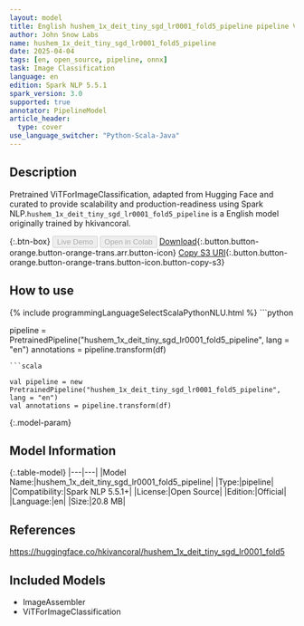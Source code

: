 ```yaml
---
layout: model
title: English hushem_1x_deit_tiny_sgd_lr0001_fold5_pipeline pipeline ViTForImageClassification from hkivancoral
author: John Snow Labs
name: hushem_1x_deit_tiny_sgd_lr0001_fold5_pipeline
date: 2025-04-04
tags: [en, open_source, pipeline, onnx]
task: Image Classification
language: en
edition: Spark NLP 5.5.1
spark_version: 3.0
supported: true
annotator: PipelineModel
article_header:
  type: cover
use_language_switcher: "Python-Scala-Java"
---
```


## Description

Pretrained ViTForImageClassification, adapted from Hugging Face and curated to provide scalability and production-readiness using Spark NLP.`hushem_1x_deit_tiny_sgd_lr0001_fold5_pipeline` is a English model originally trained by hkivancoral.

{:.btn-box}
<button class="button button-orange" disabled>Live Demo</button>
<button class="button button-orange" disabled>Open in Colab</button>
[Download](https://s3.amazonaws.com/auxdata.johnsnowlabs.com/public/models/hushem_1x_deit_tiny_sgd_lr0001_fold5_pipeline_en_5.5.1_3.0_1743810944224.zip){:.button.button-orange.button-orange-trans.arr.button-icon}
[Copy S3 URI](s3://auxdata.johnsnowlabs.com/public/models/hushem_1x_deit_tiny_sgd_lr0001_fold5_pipeline_en_5.5.1_3.0_1743810944224.zip){:.button.button-orange.button-orange-trans.button-icon.button-copy-s3}

## How to use



<div class="tabs-box" markdown="1">
{% include programmingLanguageSelectScalaPythonNLU.html %}
```python

pipeline = PretrainedPipeline("hushem_1x_deit_tiny_sgd_lr0001_fold5_pipeline", lang = "en")
annotations =  pipeline.transform(df)   

```
```scala

val pipeline = new PretrainedPipeline("hushem_1x_deit_tiny_sgd_lr0001_fold5_pipeline", lang = "en")
val annotations = pipeline.transform(df)

```
</div>

{:.model-param}
## Model Information

{:.table-model}
|---|---|
|Model Name:|hushem_1x_deit_tiny_sgd_lr0001_fold5_pipeline|
|Type:|pipeline|
|Compatibility:|Spark NLP 5.5.1+|
|License:|Open Source|
|Edition:|Official|
|Language:|en|
|Size:|20.8 MB|

## References

https://huggingface.co/hkivancoral/hushem_1x_deit_tiny_sgd_lr0001_fold5

## Included Models

- ImageAssembler
- ViTForImageClassification